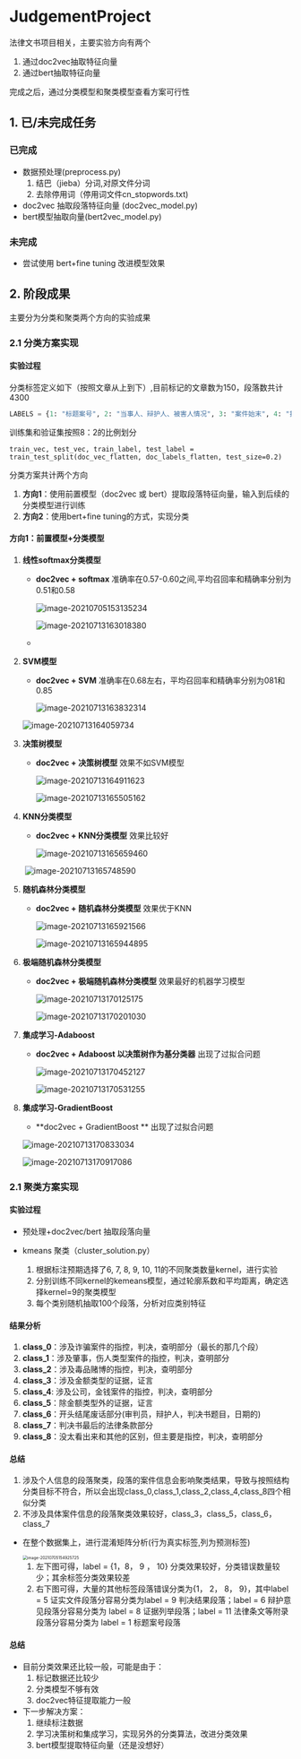 # JudgementProject

法律文书项目相关，主要实验方向有两个

1. 通过doc2vec抽取特征向量
2. 通过bert抽取特征向量

完成之后，通过分类模型和聚类模型查看方案可行性

## 1. 已/未完成任务

### 已完成

* 数据预处理(preprocess.py)
  1. 结巴（jieba）分词,对原文件分词
  2. 去除停用词（停用词文件cn_stopwords.txt)
* doc2vec 抽取段落特征向量 (doc2vec_model.py)
* bert模型抽取向量(bert2vec_model.py)

### 未完成

* 尝试使用 bert+fine tuning 改进模型效果

## 2. 阶段成果

主要分为分类和聚类两个方向的实验成果

### 2.1 分类方案实现

#### 实验过程

分类标签定义如下（按照文章从上到下）,目前标记的文章数为150，段落数共计4300

```python
LABELS = {1: "标题案号", 2: "当事人、辩护人、被害人情况", 3: "案件始末", 4: "指控", 5: "证实文件", 6: "辩护意见", 7: "事实", 8: "证据列举", 9: "判决结果", 10: "尾部", 11: "法律条文等附录"}
```

训练集和验证集按照8：2的比例划分

```
train_vec, test_vec, train_label, test_label = train_test_split(doc_vec_flatten, doc_labels_flatten, test_size=0.2)
```

分类方案共计两个方向

1. **方向1**：使用前置模型（doc2vec 或 bert）提取段落特征向量，输入到后续的分类模型进行训练
2. **方向2**：使用bert+fine tuning的方式，实现分类

#### 方向1：前置模型+分类模型

1. **线性softmax分类模型**

   * **doc2vec + softmax**  准确率在0.57-0.60之间,平均召回率和精确率分别为0.51和0.58

     ![image-20210705153135234](README.assets/image-20210705153135234.png)

     ![image-20210713163018380](README.assets/image-20210713163018380.png)

   * 

2. **SVM模型**

   * **doc2vec + SVM**   准确率在0.68左右，平均召回率和精确率分别为081和0.85

     ![image-20210713163832314](README.assets/image-20210713163832314.png)

   ![image-20210713164059734](README.assets/image-20210713164059734.png)

3. **决策树模型**

   * **doc2vec + 决策树模型**   效果不如SVM模型

     ![image-20210713164911623](README.assets/image-20210713164911623.png)
  
     ![image-20210713165505162](README.assets/image-20210713165505162.png)

4. **KNN分类模型**

   * **doc2vec + KNN分类模型** 效果比较好

     ![image-20210713165659460](README.assets/image-20210713165659460.png)
   
   ​		![image-20210713165748590](README.assets/image-20210713165748590.png)
   
5. **随机森林分类模型**

   * **doc2vec + 随机森林分类模型**  效果优于KNN

     ![image-20210713165921566](README.assets/image-20210713165921566.png)

     ![image-20210713165944895](README.assets/image-20210713165944895.png)

6. **极端随机森林分类模型**

   * **doc2vec + 极端随机森林分类模型**  效果最好的机器学习模型

     ![image-20210713170125175](README.assets/image-20210713170125175.png)

     ![image-20210713170201030](README.assets/image-20210713170201030.png)

7. **集成学习-Adaboost**

   * **doc2vec + Adaboost 以决策树作为基分类器** 出现了过拟合问题

     ![image-20210713170452127](README.assets/image-20210713170452127.png)

     ![image-20210713170531255](README.assets/image-20210713170531255.png)

8. **集成学习-GradientBoost**

   * **doc2vec + GradientBoost **  出现了过拟合问题

   ![image-20210713170833034](README.assets/image-20210713170833034.png)

   ![image-20210713170917086](README.assets/image-20210713170917086.png)



### 2.1 聚类方案实现

#### 实验过程

- 预处理+doc2vec/bert 抽取段落向量

- kmeans 聚类（cluster_solution.py）

  1. 根据标注预期选择了6, 7, 8, 9, 10, 11的不同聚类数量kernel，进行实验
  2. 分别训练不同kernel的kemeans模型，通过轮廓系数和平均距离，确定选择kernel=9的聚类模型
  3. 每个类别随机抽取100个段落，分析对应类别特征

#### 结果分析

1. **class_0**：涉及诈骗案件的指控，判决，查明部分（最长的那几个段）
2. **class_1**：涉及肇事，伤人类型案件的指控，判决，查明部分
3. **class_2**：涉及毒品赌博的指控，判决，查明部分
4. **class_3**：涉及金额类型的证据，证言
5. **class_4**:  涉及公司，金钱案件的指控，判决，查明部分
6. **class_5**：除金额类型外的证据，证言
7. **class_6**：开头结尾废话部分(审判员，辩护人，判决书题目，日期的)
8. **class_7**：判决书最后的法律条款部分
9. **class_8**：没太看出来和其他的区别，但主要是指控，判决，查明部分

#### 总结

1. 涉及个人信息的段落聚类，段落的案件信息会影响聚类结果，导致与按照结构分类目标不符合，所以会出现class_0,class_1,class_2,class_4,class_8四个相似分类
2. 不涉及具体案件信息的段落聚类效果较好，class_3，class_5，class_6，class_7







* 在整个数据集上，进行混淆矩阵分析(行为真实标签,列为预测标签)

  <img src="README.assets/image-20210705154925725.png" alt="image-20210705154925725" style="zoom:50%;" />

  1. 左下图可得，label = {1，8， 9 ， 10} 分类效果较好，分类错误数量较少；其余标签分类效果较差
  2. 右下图可得，大量的其他标签段落错误分类为{1， 2， 8， 9}，其中label = 5  证实文件段落分容易分类为label = 9 判决结果段落；label = 6 辩护意见段落分容易分类为 label = 8 证据列举段落；label = 11 法律条文等附录段落分容易分类为 label = 1 标题案号段落

#### 总结

* 目前分类效果还比较一般，可能是由于：
  1. 标记数据还比较少
  2. 分类模型不够有效
  3. doc2vec特征提取能力一般
* 下一步解决方案：
  1. 继续标注数据
  2. 学习决策树和集成学习，实现另外的分类算法，改进分类效果
  3. bert模型提取特征向量（还是没想好）
